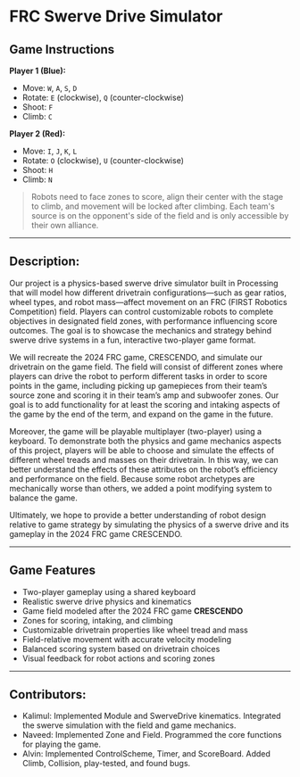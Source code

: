 # FRC Swerve Drive Simulator
## Game Instructions

**Player 1 (Blue):**

* Move: `W`, `A`, `S`, `D`
* Rotate: `E` (clockwise), `Q` (counter-clockwise)
* Shoot: `F`
* Climb: `C`

**Player 2 (Red):**

* Move: `I`, `J`, `K`, `L`
* Rotate: `O` (clockwise), `U` (counter-clockwise)
* Shoot: `H`
* Climb: `N`

> Robots need to face zones to score, align their center with the stage to climb, and movement will be locked after climbing. Each team's source is on the opponent's side of the field and is only accessible by their own alliance.

---

## Description:
Our project is a physics-based swerve drive simulator built in Processing that will model how different drivetrain configurations—such as gear ratios, wheel types, and robot mass—affect movement on an FRC (FIRST Robotics Competition) field. Players can control customizable robots to complete objectives in designated field zones, with performance influencing score outcomes. The goal is to showcase the mechanics and strategy behind swerve drive systems in a fun, interactive two-player game format.

We will recreate the 2024 FRC game, CRESCENDO, and simulate our drivetrain on the game field. The field will consist of different zones where players can drive the robot to perform different tasks in order to score points in the game, including picking up gamepieces from their team’s source zone and scoring it in their team’s amp and subwoofer zones. Our goal is to add functionality for at least the scoring and intaking aspects of the game by the end of the term, and expand on the game in the future.

Moreover, the game will be playable multiplayer (two-player) using a keyboard. To demonstrate both the physics and game mechanics aspects of this project, players will be able to choose and simulate the effects of different wheel treads and masses on their drivetrain. In this way, we can better understand the effects of these attributes on the robot’s efficiency and performance on the field. Because some robot archetypes are mechanically worse than others, we added a point modifying system to balance the game.

Ultimately, we hope to provide a better understanding of robot design relative to game strategy by simulating the physics of a swerve drive and its gameplay in the 2024 FRC game CRESCENDO.

---

## Game Features

* Two-player gameplay using a shared keyboard
* Realistic swerve drive physics and kinematics
* Game field modeled after the 2024 FRC game **CRESCENDO**
* Zones for scoring, intaking, and climbing
* Customizable drivetrain properties like wheel tread and mass
* Field-relative movement with accurate velocity modeling
* Balanced scoring system based on drivetrain choices
* Visual feedback for robot actions and scoring zones

---

## Contributors:
- Kalimul: Implemented Module and SwerveDrive kinematics. Integrated the swerve simulation with the field and game mechanics.
- Naveed: Implemented Zone and Field. Programmed the core functions for playing the game.
- Alvin: Implemented ControlScheme, Timer, and ScoreBoard. Added Climb, Collision, play-tested, and found bugs. 
